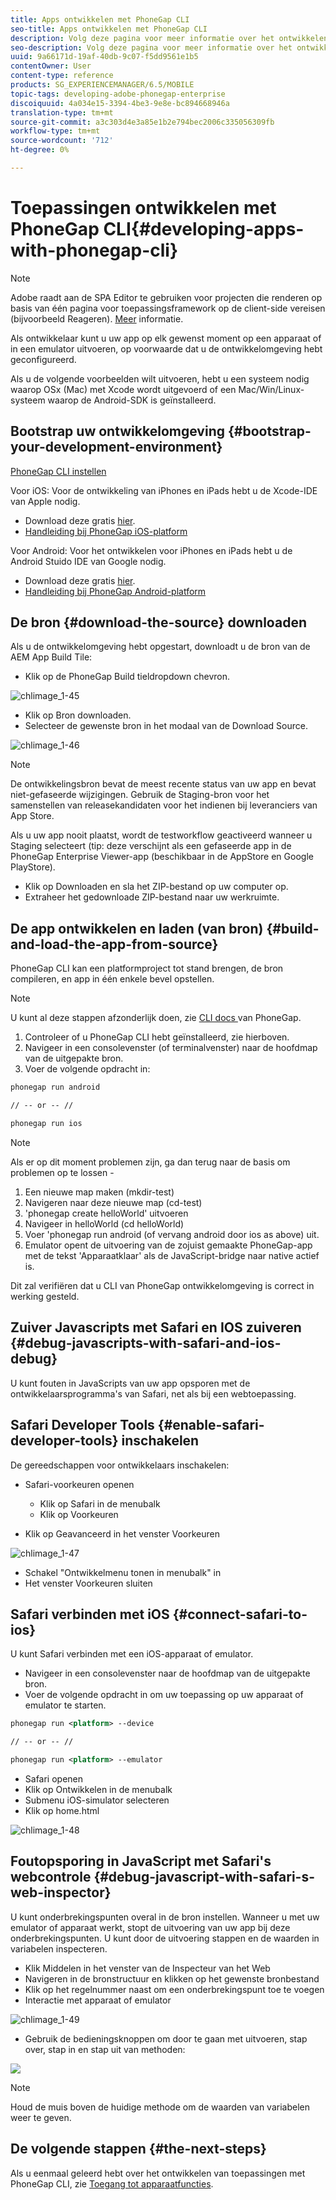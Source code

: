 ```yaml
---
title: Apps ontwikkelen met PhoneGap CLI
seo-title: Apps ontwikkelen met PhoneGap CLI
description: Volg deze pagina voor meer informatie over het ontwikkelen van toepassingen met PhoneGap CLI.
seo-description: Volg deze pagina voor meer informatie over het ontwikkelen van toepassingen met PhoneGap CLI.
uuid: 9a66171d-19af-40db-9c07-f5dd9561e1b5
contentOwner: User
content-type: reference
products: SG_EXPERIENCEMANAGER/6.5/MOBILE
topic-tags: developing-adobe-phonegap-enterprise
discoiquuid: 4a034e15-3394-4be3-9e8e-bc894668946a
translation-type: tm+mt
source-git-commit: a3c303d4e3a85e1b2e794bec2006c335056309fb
workflow-type: tm+mt
source-wordcount: '712'
ht-degree: 0%

---
```



# Toepassingen ontwikkelen met PhoneGap CLI{#developing-apps-with-phonegap-cli}

>[!NOTE]
>
>Adobe raadt aan de SPA Editor te gebruiken voor projecten die renderen op basis van één pagina voor toepassingsframework op de client-side vereisen (bijvoorbeeld Reageren). [Meer](/help/sites-developing/spa-overview.md) informatie.

Als ontwikkelaar kunt u uw app op elk gewenst moment op een apparaat of in een emulator uitvoeren, op voorwaarde dat u de ontwikkelomgeving hebt geconfigureerd.

Als u de volgende voorbeelden wilt uitvoeren, hebt u een systeem nodig waarop OSx (Mac) met Xcode wordt uitgevoerd of een Mac/Win/Linux-systeem waarop de Android-SDK is geïnstalleerd.

## Bootstrap uw ontwikkelomgeving {#bootstrap-your-development-environment}

[PhoneGap CLI instellen](https://docs.phonegap.com/en/4.0.0/guide_cli_index.md.html#The%20Command-Line%20Interface)

Voor iOS: Voor de ontwikkeling van iPhones en iPads hebt u de Xcode-IDE van Apple nodig.

* Download deze gratis [hier](https://developer.apple.com/xcode/downloads/).
* [Handleiding bij PhoneGap iOS-platform](https://docs.phonegap.com/en/4.0.0/guide_platforms_ios_index.md.html#iOS%20Platform%20Guide)

Voor Android: Voor het ontwikkelen voor iPhones en iPads hebt u de Android Stuido IDE van Google nodig.

* Download deze gratis [hier](https://developer.android.com/sdk/index.html).
* [Handleiding bij PhoneGap Android-platform](https://docs.phonegap.com/en/4.0.0/guide_platforms_android_index.md.html#Android%20Platform%20Guide)

## De bron {#download-the-source} downloaden

Als u de ontwikkelomgeving hebt opgestart, downloadt u de bron van de AEM App Build Tile:

* Klik op de PhoneGap Build tieldropdown chevron.

![chlimage_1-45](assets/chlimage_1-45.png)

* Klik op Bron downloaden.
* Selecteer de gewenste bron in het modaal van de Download Source.

![chlimage_1-46](assets/chlimage_1-46.png)

>[!NOTE]
>
>De ontwikkelingsbron bevat de meest recente status van uw app en bevat niet-gefaseerde wijzigingen. Gebruik de Staging-bron voor het samenstellen van releasekandidaten voor het indienen bij leveranciers van App Store.
>
>Als u uw app nooit plaatst, wordt de testworkflow geactiveerd wanneer u Staging selecteert (tip: deze verschijnt als een gefaseerde app in de PhoneGap Enterprise Viewer-app (beschikbaar in de AppStore en Google PlayStore).

* Klik op Downloaden en sla het ZIP-bestand op uw computer op.
* Extraheer het gedownloade ZIP-bestand naar uw werkruimte.

## De app ontwikkelen en laden (van bron) {#build-and-load-the-app-from-source}

PhoneGap CLI kan een platformproject tot stand brengen, de bron compileren, en app in één enkele bevel opstellen.

>[!NOTE]
>
>U kunt al deze stappen afzonderlijk doen, zie [CLI docs ](https://phonegap.com/blog/2014/11/13/phonegap-cli-3-6-3/) van PhoneGap.

1. Controleer of u PhoneGap CLI hebt geïnstalleerd, zie hierboven.
1. Navigeer in een consolevenster (of terminalvenster) naar de hoofdmap van de uitgepakte bron.
1. Voer de volgende opdracht in:

```xml
phonegap run android

// -- or -- //

phonegap run ios
```

>[!NOTE]
>
>Als er op dit moment problemen zijn, ga dan terug naar de basis om problemen op te lossen -
>
>1. Een nieuwe map maken (mkdir-test)
>1. Navigeren naar deze nieuwe map (cd-test)
>1. &#39;phonegap create helloWorld&#39; uitvoeren
>1. Navigeer in helloWorld (cd helloWorld)
>1. Voer &#39;phonegap run android (of vervang android door ios as above) uit.
>1. Emulator opent de uitvoering van de zojuist gemaakte PhoneGap-app met de tekst &#39;Apparaatklaar&#39; als de JavaScript-bridge naar native actief is.

>
>
Dit zal verifiëren dat u CLI van PhoneGap ontwikkelomgeving is correct in werking gesteld.

## Zuiver Javascripts met Safari en IOS zuiveren {#debug-javascripts-with-safari-and-ios-debug}

U kunt fouten in JavaScripts van uw app opsporen met de ontwikkelaarsprogramma&#39;s van Safari, net als bij een webtoepassing.

## Safari Developer Tools {#enable-safari-developer-tools} inschakelen

De gereedschappen voor ontwikkelaars inschakelen:

* Safari-voorkeuren openen

   * Klik op Safari in de menubalk
   * Klik op Voorkeuren

* Klik op Geavanceerd in het venster Voorkeuren

![chlimage_1-47](assets/chlimage_1-47.png)

* Schakel &quot;Ontwikkelmenu tonen in menubalk&quot; in
* Het venster Voorkeuren sluiten

## Safari verbinden met iOS {#connect-safari-to-ios}

U kunt Safari verbinden met een iOS-apparaat of emulator.

* Navigeer in een consolevenster naar de hoofdmap van de uitgepakte bron.
* Voer de volgende opdracht in om uw toepassing op uw apparaat of emulator te starten.

```xml
phonegap run <platform> --device

// -- or -- //

phonegap run <platform> --emulator
```

* Safari openen
* Klik op Ontwikkelen in de menubalk
* Submenu iOS-simulator selecteren
* Klik op home.html

![chlimage_1-48](assets/chlimage_1-48.png)

## Foutopsporing in JavaScript met Safari&#39;s webcontrole {#debug-javascript-with-safari-s-web-inspector}

U kunt onderbrekingspunten overal in de bron instellen. Wanneer u met uw emulator of apparaat werkt, stopt de uitvoering van uw app bij deze onderbrekingspunten. U kunt door de uitvoering stappen en de waarden in variabelen inspecteren.

* Klik Middelen in het venster van de Inspecteur van het Web
* Navigeren in de bronstructuur en klikken op het gewenste bronbestand
* Klik op het regelnummer naast om een onderbrekingspunt toe te voegen
* Interactie met apparaat of emulator

![chlimage_1-49](assets/chlimage_1-49.png)

* Gebruik de bedieningsknoppen om door te gaan met uitvoeren, stap over, stap in en stap uit van methoden:

![](do-not-localize/chlimage_1-4.png)

>[!NOTE]
>
>Houd de muis boven de huidige methode om de waarden van variabelen weer te geven.

## De volgende stappen {#the-next-steps}

Als u eenmaal geleerd hebt over het ontwikkelen van toepassingen met PhoneGap CLI, zie [Toegang tot apparaatfuncties](/help/mobile/phonegap-access-device-features.md).
